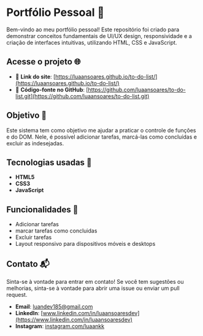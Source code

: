 # Portfólio Pessoal 📁

Bem-vindo ao meu portfólio pessoal! Este repositório foi criado para demonstrar conceitos fundamentais de UI/UX design, responsividade e a criação de interfaces intuitivas, utilizando HTML, CSS e JavaScript.

## Acesse o projeto 🌐

- 🔗 **Link do site**: [https://luaansoares.github.io/to-do-list/](https://luaansoares.github.io/to-do-list/)
- 📂 **Código-fonte no GitHub**: [https://github.com/luaansoares/to-do-list.git](https://github.com/luaansoares/to-do-list.git)

## Objetivo 🎯

Este sistema tem como objetivo me ajudar a praticar o controle de funções e do DOM. Nele, é possível adicionar tarefas, marcá-las como concluídas e excluir as indesejadas.

## Tecnologias usadas 🚀

- **HTML5**
- **CSS3**
- **JavaScript**


## Funcionalidades 📄

- Adicionar tarefas
- marcar tarefas como concluidas
- Excluir tarefas
- Layout responsivo para dispositivos móveis e desktops

## Contato 📬

Sinta-se à vontade para entrar em contato! Se você tem sugestões ou melhorias, sinta-se à vontade para abrir uma issue ou enviar um pull request.

- **Email**: [luandev185@gmail.com](mailto:luandev185@gmail.com)
- **LinkedIn**: [www.linkedin.com/in/luaansoaresdev](https://www.linkedin.com/in/luaansoaresdev)
- **Instagram**: [instagram.com/luaankk](https://www.instagram.com/luaankk)
